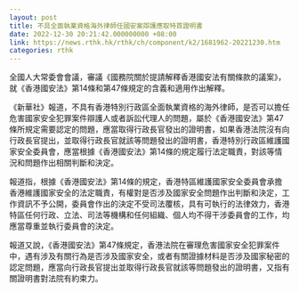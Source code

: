 ```yaml
---
layout: post
title: 不具全面執業資格海外律師任國安案辯護應取特首證明書
date: 2022-12-30 20:21:42.000000000 +08:00
link: https://news.rthk.hk/rthk/ch/component/k2/1681962-20221230.htm
categories: rthk
---
```


全國人大常委會會議，審議《國務院關於提請解釋香港國安法有關條款的議案》，就《香港國安法》第14條和第47條規定的含義和適用作出解釋。

《新華社》報道，不具有香港特別行政區全面執業資格的海外律師，是否可以擔任危害國家安全犯罪案件辯護人或者訴訟代理人的問題，屬於《香港國安法》第47條所規定需要認定的問題，應當取得行政長官發出的證明書，如果香港法院沒有向行政長官提出，並取得行政長官就該等問題發出的證明書，香港特別行政區維護國家安全委員會，應當根據《香港國安法》第14條的規定履行法定職責，對該等情況和問題作出相關判斷和決定。

報道指，根據《香港國安法》第14條的規定，香港特區維護國家安全委員會承擔香港維護國家安全的法定職責，有權對是否涉及國家安全問題作出判斷和決定，工作資訊不予公開，委員會作出的決定不受司法覆核，具有可執行的法律效力，香港特區任何行政、立法、司法等機構和任何組織、個人均不得干涉委員會的工作，均應當尊重並執行委員會的決定。

報道又說，《香港國安法》第47條規定，香港法院在審理危害國家安全犯罪案件中，遇有涉及有關行為是否涉及國家安全，或者有關證據材料是否涉及國家秘密的認定問題，應當向行政長官提出並取得行政長官就該等問題發出的證明書，又指有關證明書對法院有約束力。
